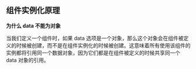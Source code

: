 ## 组件实例化原理

**为什么 data 不能为对象**

当我们定义一个组件时，如果 data 选项是一个对象，那么这个对象会在组件被定义的时候被创建，而不是在组件实例化的时候被创建。这意味着所有使用该组件的实例都将引用同一个数据对象，因为它们都是在组件被定义的时候共享同一个 data 对象的引用。
